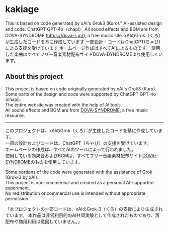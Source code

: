 # kakiage
This is based on code generated by xAI's Grok3 (Kuro)."
AI-assisted design and code: ChatGPT GPT-4o（chapi）
All sound effects and BGM are from DOVA-SYNDROME (https://dova-s.jp/), a free music site.
xAIのGrok（くろ）が生成したコードを基に作成しています
一部設計・コードはChatGPT(ちゃぴ)による支援を受けています
ホームページ作成はすべてAIによるものです。
使用した楽曲はすべてフリー音楽素材配布サイトDOVA-DYNDROMEより使用しています。

## About this project

This project is based on code originally generated by xAI's Grok3 (Kuro).  
Some parts of the design and code were supported by ChatGPT GPT-4o (chapi).  
The entire website was created with the help of AI tools.  
All sound effects and BGM are from [DOVA-SYNDROME](https://dova-s.jp/), a free music resource.

---

このプロジェクトは、xAIのGrok（くろ）が生成したコードを基に作成しています。  
一部の設計およびコードは、ChatGPT（ちゃぴ）の支援を受けています。  
ホームページの作成は、すべてAIのツールによって行われました。  
使用している効果音およびBGMは、すべてフリー音楽素材配布サイト[DOVA-SYNDROME](https://dova-s.jp/)のものを使用しています。

Some portions of the code were generated with the assistance of Grok (Grok-3 by xAI).  
This project is non-commercial and created as a personal AI-supported experiment.  
No redistribution or commercial use is intended without appropriate permission.

「本プロジェクトの一部コードは、xAIのGrok-3（くろ）の支援により生成されています。
本作品は非営利目的のAI共同実験として作成されたものであり、再配布や商用利用は意図していません。」
